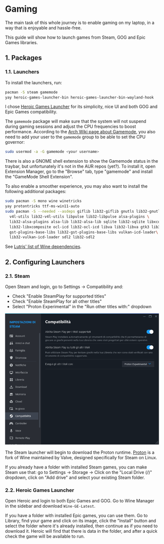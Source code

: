 # Gaming

The main task of this whole journey is to enable gaming on my laptop, in a way
that is enjoyable and hassle-free.

This guide will show how to launch games from Steam, GOG and Epic Games libraries.

## 1. Packages

### 1.1. Launchers

To install the launchers, run:

```bash
pacman -S steam gamemode
yay heroic-games-launcher-bin heroic-games-launcher-bin-wayland-hook
```

I chose [Heroic Games Launcher](https://github.com/Heroic-Games-Launcher/HeroicGamesLauncher)
for its simplicity, nice UI and both GOG and Epic Games compatibility.

The `gamemode` package will make sure that the system will not suspend
during gaming sessions and adjust the CPU frequencies to boost performance.
According to the [Arch Wiki page about Gamemode](https://wiki.archlinux.org/title/Gamemode),
you also need to add your user to the `gamemode` group to be able to set
the CPU governor:

```bash
sudo usermod -a -G gamemode <your username>
```

There is also a GNOME shell extension to show the Gamemode
status in the traybar, but unfortunately it's not in the AUR repos (yet?).
To install it, open Extension Manager, go to the "Browse" tab, type "gamemode"
and install the "GameMode Shell Extension".

To also enable a smoother experience, you may also want to install the following
additional packages:

```bash
sudo pacman -S mono wine winetricks
yay protontricks ttf-ms-win11-auto
sudo pacman -S --needed --asdeps giflib lib32-giflib gnutls lib32-gnutls
  v4l-utils lib32-v4l-utils libpulse lib32-libpulse alsa-plugins \
  lib32-alsa-plugins alsa-lib lib32-alsa-lib sqlite lib32-sqlite libxcomposite \
  lib32-libxcomposite ocl-icd lib32-ocl-icd libva lib32-libva gtk3 lib32-gtk3 \
  gst-plugins-base-libs lib32-gst-plugins-base-libs vulkan-icd-loader\
  lib32-vulkan-icd-loader sdl2 lib32-sdl2
```

See [Lutris' list of Wine dependencies](https://github.com/lutris/docs/blob/master/WineDependencies.md#archendeavourosmanjaroother-arch-derivatives).

## 2. Configuring Launchers

### 2.1. Steam

Open Steam and login, go to Settings -> Compatibility and:

- Check "Enable SteamPlay for supported titles"
- Check "Enable SteamPlay for all other titles"
- Select "Proton Experimental" in the "Run other titles with:" dropdown

![Steam Compatibility settings](images/steam-compatibility.png)

The Steam launcher will begin to download the Proton runtime. [Proton](https://github.com/ValveSoftware/Proton)
is a fork of Wine maintained by Valve, designed specifically for Steam on Linux.

If you already have a folder with installed Steam games, you can make Steam use that:
go to Settings -> Storage -> Click on the "Local Drive (/)" dropdown, click on
"Add drive" and select your existing Steam folder.

### 2.2. Heroic Games Launcher

Open Heroic and login to both Epic Games and GOG. Go to Wine Manager in the sidebar
and download `Wine-GE-Latest`.

If you have a folder with installed Epic games, you can use them. Go to Library,
find your game and click on its image, click the "Install" button and select the
folder where it's already installed, then continue as if you need to download it.
Heroic will find that there is data in the folder, and after a quick check
the game will be available to run.
